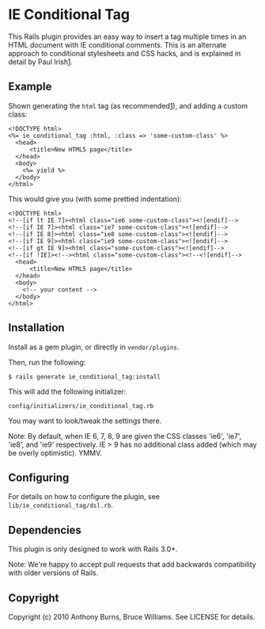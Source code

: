 IE Conditional Tag
==================

This Rails plugin provides an easy way to insert a tag multiple times
in an HTML document with IE conditional comments.  This is an
alternate approach to conditional stylesheets and CSS hacks, and is
explained in detail by Paul Irish[1].

Example
-------

Shown generating the `html` tag (as recommended[1]), and adding a
custom class:

    <!DOCTYPE html>
    <%= ie_conditional_tag :html, :class => 'some-custom-class' %>
      <head>
          <title>New HTML5 page</title>
      </head>
      <body>
        <%= yield %>
      </body>
    </html>

This would give you (with some prettied indentation):

    <!DOCTYPE html> 
    <!--[if lt IE 7]><html class="ie6 some-custom-class"><![endif]-->
    <!--[if IE 7]><html class="ie7 some-custom-class"><![endif]-->
    <!--[if IE 8]><html class="ie8 some-custom-class"><![endif]-->
    <!--[if IE 9]><html class="ie9 some-custom-class"><![endif]-->
    <!--[if gt IE 9]><html class="some-custom-class"><![endif]-->
    <!--[if !IE]><!--><html class="some-custom-class"><!--<![endif]--> 
      <head>
          <title>New HTML5 page</title>
      </head>
      <body>
        <!-- your content -->
      </body>
    </html>

Installation
------------

Install as a gem plugin, or directly in `vendor/plugins`.

Then, run the following:

    $ rails generate ie_conditional_tag:install

This will add the following initializer:

    config/initializers/ie_conditional_tag.rb

You may want to look/tweak the settings there.

Note: By default, when IE 6, 7, 8, 9 are given the CSS classes 'ie6',
'ie7', 'ie8', and 'ie9' respectively.  IE > 9 has no additional class
added (which may be overly optimistic).  YMMV.

Configuring
-----------

For details on how to configure the plugin, see `lib/ie_conditional_tag/dsl.rb`.

Dependencies
------------

This plugin is only designed to work with Rails 3.0+.

Note: We're happy to accept pull requests that add backwards
compatibility with older versions of Rails.

Copyright
---------

Copyright (c) 2010 Anthony Burns, Bruce Williams. See LICENSE for
details.

  [1]: http://paulirish.com/2008/conditional-stylesheets-vs-css-hacks-answer-neither/
